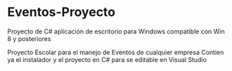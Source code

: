 # Eventos-Proyecto

Proyecto de C# aplicación de escritorio para Windows compatible con Win 8 y posteriores 


Proyecto Escolar para el manejo de Eventos de cualquier empresa
Contien ya el instalador y el proyecto en C# para se editable en Visual Studio
